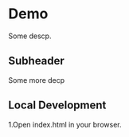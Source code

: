 # Demo

Some descp.


## Subheader

Some more decp

## Local Development

1.Open index.html in your browser.